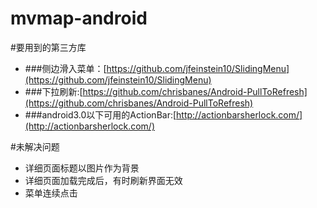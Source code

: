 mvmap-android
=============

#要用到的第三方库
* ###侧边滑入菜单：[https://github.com/jfeinstein10/SlidingMenu](https://github.com/jfeinstein10/SlidingMenu)
* ###下拉刷新:[https://github.com/chrisbanes/Android-PullToRefresh](https://github.com/chrisbanes/Android-PullToRefresh)
* ###android3.0以下可用的ActionBar:[http://actionbarsherlock.com/](http://actionbarsherlock.com/)


#未解决问题
* 详细页面标题以图片作为背景
* 详细页面加载完成后，有时刷新界面无效
* 菜单连续点击 
